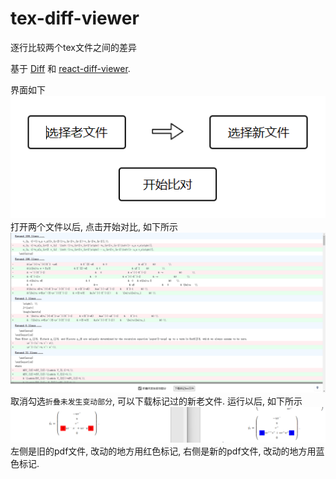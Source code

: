 # tex-diff-viewer
逐行比较两个tex文件之间的差异

基于 [Diff](https://github.com/kpdecker/jsdiff) 和 [react-diff-viewer](https://github.com/praneshr/react-diff-viewer).

界面如下
![](static/images/select.png)
打开两个文件以后, 点击开始对比, 如下所示
![](static/images/showdiffonly.png)
取消勾选`折叠未发生变动部分`, 可以下载标记过的新老文件. 运行以后, 如下所示
![](static/images/marked-pdf.png)
左侧是旧的pdf文件, 改动的地方用红色标记, 右侧是新的pdf文件, 改动的地方用蓝色标记.
